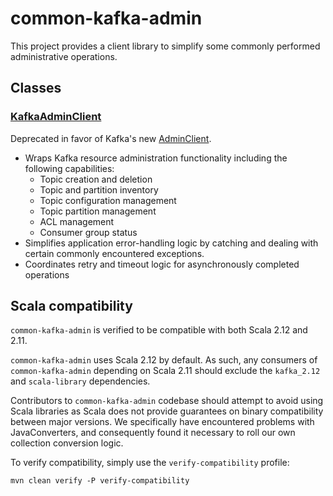 # common-kafka-admin

This project provides a client library to simplify some commonly performed administrative
operations.

## Classes

### [KafkaAdminClient](src/main/java/com/cerner/common/kafka/admin/KafkaAdminClient.java)

Deprecated in favor of Kafka's new [AdminClient](https://github.com/apache/kafka/blob/trunk/clients/src/main/java/org/apache/kafka/clients/admin/AdminClient.java).

* Wraps Kafka resource administration functionality including the following capabilities:
  * Topic creation and deletion
  * Topic and partition inventory
  * Topic configuration management
  * Topic partition management
  * ACL management
  * Consumer group status
* Simplifies application error-handling logic by catching and dealing with certain commonly
encountered exceptions.
* Coordinates retry and timeout logic for asynchronously completed operations

## Scala compatibility

`common-kafka-admin` is verified to be compatible with both Scala 2.12 and 2.11.

`common-kafka-admin` uses Scala 2.12 by default. As such, any consumers of `common-kafka-admin` depending on Scala 2.11 should exclude the `kafka_2.12` and `scala-library` dependencies.

Contributors to `common-kafka-admin` codebase should attempt to avoid using Scala libraries as Scala does not provide guarantees on binary compatibility between major versions. We specifically have encountered problems with JavaConverters, and consequently found it necessary to roll our own collection conversion logic.

To verify compatibility, simply use the `verify-compatibility` profile:

```
mvn clean verify -P verify-compatibility
```
